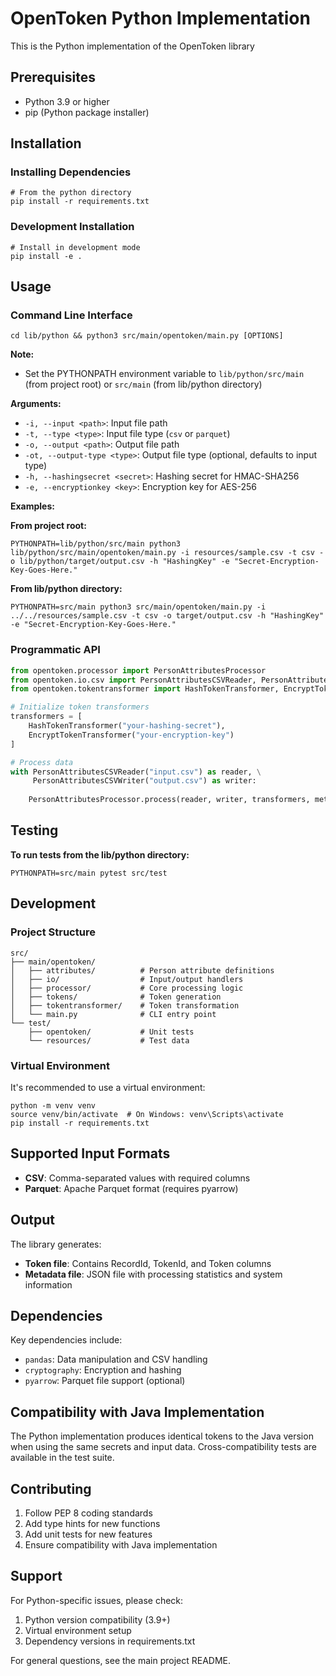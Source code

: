 # OpenToken Python Implementation

This is the Python implementation of the OpenToken library

## Prerequisites

- Python 3.9 or higher
- pip (Python package installer)

## Installation

### Installing Dependencies

```shell
# From the python directory
pip install -r requirements.txt
```

### Development Installation

```shell
# Install in development mode
pip install -e .
```

## Usage

### Command Line Interface

```shell
cd lib/python && python3 src/main/opentoken/main.py [OPTIONS]
```

**Note:**
- Set the PYTHONPATH environment variable to `lib/python/src/main` (from project root) or `src/main` (from lib/python directory)

**Arguments:**
- `-i, --input <path>`: Input file path
- `-t, --type <type>`: Input file type (`csv` or `parquet`)
- `-o, --output <path>`: Output file path
- `-ot, --output-type <type>`: Output file type (optional, defaults to input type)
- `-h, --hashingsecret <secret>`: Hashing secret for HMAC-SHA256
- `-e, --encryptionkey <key>`: Encryption key for AES-256

**Examples:**

**From project root:**
```shell
PYTHONPATH=lib/python/src/main python3 lib/python/src/main/opentoken/main.py -i resources/sample.csv -t csv -o lib/python/target/output.csv -h "HashingKey" -e "Secret-Encryption-Key-Goes-Here."
```

**From lib/python directory:**
```shell
PYTHONPATH=src/main python3 src/main/opentoken/main.py -i ../../resources/sample.csv -t csv -o target/output.csv -h "HashingKey" -e "Secret-Encryption-Key-Goes-Here."
```

### Programmatic API

```python
from opentoken.processor import PersonAttributesProcessor
from opentoken.io.csv import PersonAttributesCSVReader, PersonAttributesCSVWriter
from opentoken.tokentransformer import HashTokenTransformer, EncryptTokenTransformer

# Initialize token transformers
transformers = [
    HashTokenTransformer("your-hashing-secret"),
    EncryptTokenTransformer("your-encryption-key")
]

# Process data
with PersonAttributesCSVReader("input.csv") as reader, \
     PersonAttributesCSVWriter("output.csv") as writer:
    
    PersonAttributesProcessor.process(reader, writer, transformers, metadata)
```

## Testing

**To run tests from the lib/python directory:**
```shell
PYTHONPATH=src/main pytest src/test
```

## Development

### Project Structure

```
src/
├── main/opentoken/
│   ├── attributes/          # Person attribute definitions
│   ├── io/                  # Input/output handlers
│   ├── processor/           # Core processing logic
│   ├── tokens/              # Token generation
│   ├── tokentransformer/    # Token transformation
│   └── main.py              # CLI entry point
└── test/
    ├── opentoken/           # Unit tests
    └── resources/           # Test data
```

### Virtual Environment

It's recommended to use a virtual environment:

```shell
python -m venv venv
source venv/bin/activate  # On Windows: venv\Scripts\activate
pip install -r requirements.txt
```

## Supported Input Formats

- **CSV**: Comma-separated values with required columns
- **Parquet**: Apache Parquet format (requires pyarrow)

## Output

The library generates:
- **Token file**: Contains RecordId, TokenId, and Token columns
- **Metadata file**: JSON file with processing statistics and system information

## Dependencies

Key dependencies include:
- `pandas`: Data manipulation and CSV handling
- `cryptography`: Encryption and hashing
- `pyarrow`: Parquet file support (optional)

## Compatibility with Java Implementation

The Python implementation produces identical tokens to the Java version when using the same secrets and input data. Cross-compatibility tests are available in the test suite.

## Contributing

1. Follow PEP 8 coding standards
2. Add type hints for new functions
3. Add unit tests for new features
4. Ensure compatibility with Java implementation

## Support

For Python-specific issues, please check:
1. Python version compatibility (3.9+)
2. Virtual environment setup
3. Dependency versions in requirements.txt

For general questions, see the main project README.
